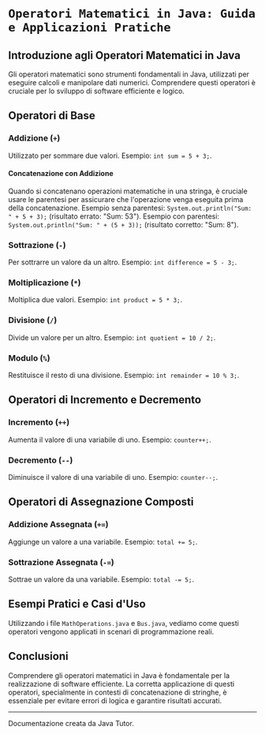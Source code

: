 # `Operatori Matematici in Java: Guida e Applicazioni Pratiche`

## Introduzione agli Operatori Matematici in Java
Gli operatori matematici sono strumenti fondamentali in Java, utilizzati per eseguire calcoli e manipolare dati numerici. Comprendere questi operatori è cruciale per lo sviluppo di software efficiente e logico.

## Operatori di Base
### Addizione (`+`)
Utilizzato per sommare due valori. Esempio: `int sum = 5 + 3;`.
#### Concatenazione con Addizione
Quando si concatenano operazioni matematiche in una stringa, è cruciale usare le parentesi per assicurare che l'operazione venga eseguita prima della concatenazione. 
Esempio senza parentesi: `System.out.println("Sum: " + 5 + 3);` (risultato errato: "Sum: 53").
Esempio con parentesi: `System.out.println("Sum: " + (5 + 3));` (risultato corretto: "Sum: 8").

### Sottrazione (`-`)
Per sottrarre un valore da un altro. Esempio: `int difference = 5 - 3;`.

### Moltiplicazione (`*`)
Moltiplica due valori. Esempio: `int product = 5 * 3;`.

### Divisione (`/`)
Divide un valore per un altro. Esempio: `int quotient = 10 / 2;`.

### Modulo (`%`)
Restituisce il resto di una divisione. Esempio: `int remainder = 10 % 3;`.

## Operatori di Incremento e Decremento
### Incremento (`++`)
Aumenta il valore di una variabile di uno. Esempio: `counter++;`.
### Decremento (`--`)
Diminuisce il valore di una variabile di uno. Esempio: `counter--;`.

## Operatori di Assegnazione Composti
### Addizione Assegnata (`+=`)
Aggiunge un valore a una variabile. Esempio: `total += 5;`.
### Sottrazione Assegnata (`-=`)
Sottrae un valore da una variabile. Esempio: `total -= 5;`.

## Esempi Pratici e Casi d'Uso
Utilizzando i file `MathOperations.java` e `Bus.java`, vediamo come questi operatori vengono applicati in scenari di programmazione reali.

## Conclusioni
Comprendere gli operatori matematici in Java è fondamentale per la realizzazione di software efficiente. La corretta applicazione di questi operatori, specialmente in contesti di concatenazione di stringhe, è essenziale per evitare errori di logica e garantire risultati accurati.

---
Documentazione creata da Java Tutor.
